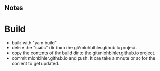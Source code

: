 ## Notes

Build
=====
- build with "yarn build"
- delete the "static" dir from the git\mlohbihler.github.io project.
- copy the contents of the build dir to the git\mlohbihler.github.io project.
- commit mlohbihler.github.io and push. It can take a minute or so for the content to get updated.
